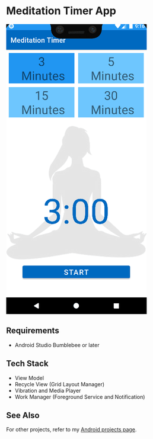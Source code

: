 # Meditation Timer App
![](app/src/main/meditation_timer_screenshot_animation.gif)

## Requirements
- Android Studio Bumblebee or later

## Tech Stack
- View Model
- Recycle View (Grid Layout Manager)
- Vibration and Media Player
- Work Manager (Foreground Service and Notification)

## See Also
For other projects, refer to my [Android projects page](https://vtsen.hashnode.dev/projects).

